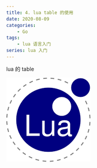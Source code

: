 ```yaml
---
title: 4. lua table 的使用
date: 2020-08-09
categories:
    - Go
tags:
	- lua 语言入门
series: lua 入门
---
```


lua 的 table 

<!-- more -->

![lua](/images/lua/lua.png)

